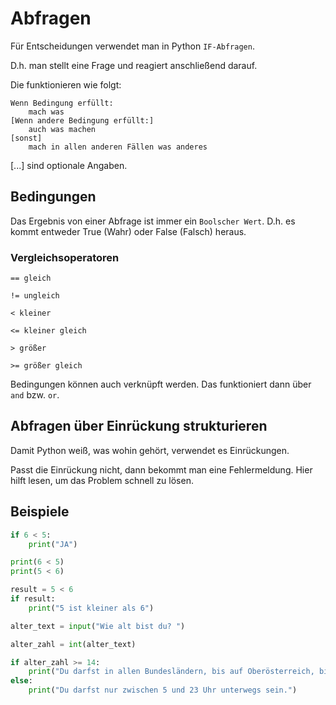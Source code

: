 # Abfragen

Für Entscheidungen verwendet man in Python `IF-Abfragen`.

D.h. man stellt eine Frage und reagiert anschließend darauf.

Die funktionieren wie folgt:

```
Wenn Bedingung erfüllt:
    mach was
[Wenn andere Bedingung erfüllt:]
    auch was machen
[sonst]
    mach in allen anderen Fällen was anderes
```

[...] sind optionale Angaben.

## Bedingungen

Das Ergebnis von einer Abfrage ist immer ein `Boolscher Wert`. D.h. es kommt entweder True (Wahr) oder False (Falsch)
heraus.

### Vergleichsoperatoren
```
== gleich

!= ungleich

< kleiner

<= kleiner gleich

> größer

>= größer gleich
```

Bedingungen können auch verknüpft werden. Das funktioniert dann über `and` bzw. `or`.

## Abfragen über Einrückung strukturieren

Damit Python weiß, was wohin gehört, verwendet es Einrückungen.

Passt die Einrückung nicht, dann bekommt man eine Fehlermeldung. Hier hilft lesen, um das Problem schnell zu lösen.

## Beispiele

```python
if 6 < 5:
    print("JA")

print(6 < 5)
print(5 < 6)

result = 5 < 6
if result:
    print("5 ist kleiner als 6")
```

```python
alter_text = input("Wie alt bist du? ")

alter_zahl = int(alter_text)

if alter_zahl >= 14:
    print("Du darfst in allen Bundesländern, bis auf Oberösterreich, bis mindestens 1h ausgehen")
else:
    print("Du darfst nur zwischen 5 und 23 Uhr unterwegs sein.")

```